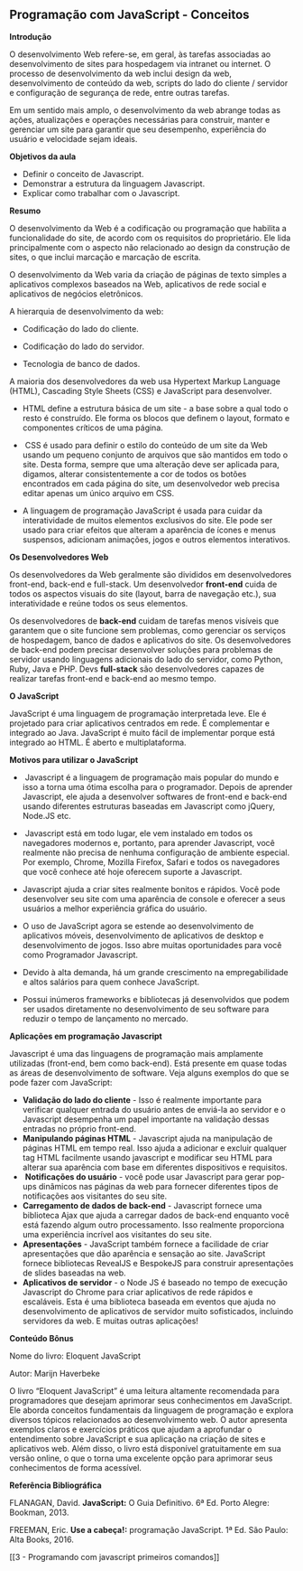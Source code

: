 
## Programação com JavaScript - Conceitos

**Introdução**  

O desenvolvimento Web refere-se, em geral, às tarefas associadas ao desenvolvimento de sites para hospedagem via intranet ou internet. O processo de desenvolvimento da web inclui design da web, desenvolvimento de conteúdo da web, scripts do lado do cliente / servidor e configuração de segurança de rede, entre outras tarefas.

Em um sentido mais amplo, o desenvolvimento da web abrange todas as ações, atualizações e operações necessárias para construir, manter e gerenciar um site para garantir que seu desempenho, experiência do usuário e velocidade sejam ideais.

  

**Objetivos da aula**

- Definir o conceito de Javascript.
- Demonstrar a estrutura da linguagem Javascript.
- Explicar como trabalhar com o Javascript.

  

**Resumo**

O desenvolvimento da Web é a codificação ou programação que habilita a funcionalidade do site, de acordo com os requisitos do proprietário. Ele lida principalmente com o aspecto não relacionado ao design da construção de sites, o que inclui marcação e marcação de escrita.

O desenvolvimento da Web varia da criação de páginas de texto simples a aplicativos complexos baseados na Web, aplicativos de rede social e aplicativos de negócios eletrônicos.

A hierarquia de desenvolvimento da web:

- Codificação do lado do cliente.
- Codificação do lado do servidor.  
    
- Tecnologia de banco de dados.

A maioria dos desenvolvedores da web usa Hypertext Markup Language (HTML), Cascading Style Sheets (CSS) e JavaScript para desenvolver.

- HTML define a estrutura básica de um site - a base sobre a qual todo o resto é construído. Ele forma os blocos que definem o layout, formato e componentes críticos de uma página.
-  CSS é usado para definir o estilo do conteúdo de um site da Web usando um pequeno conjunto de arquivos que são mantidos em todo o site. Desta forma, sempre que uma alteração deve ser aplicada para, digamos, alterar consistentemente a cor de todos os botões encontrados em cada página do site, um desenvolvedor web precisa editar apenas um único arquivo em CSS.

- A linguagem de programação JavaScript é usada para cuidar da interatividade de muitos elementos exclusivos do site. Ele pode ser usado para criar efeitos que alteram a aparência de ícones e menus suspensos, adicionam animações, jogos e outros elementos interativos.

**Os Desenvolvedores Web**

Os desenvolvedores da Web geralmente são divididos em desenvolvedores front-end, back-end e full-stack. Um desenvolvedor **front-end** cuida de todos os aspectos visuais do site (layout, barra de navegação etc.), sua interatividade e reúne todos os seus elementos.

Os desenvolvedores de **back-end** cuidam de tarefas menos visíveis que garantem que o site funcione sem problemas, como gerenciar os serviços de hospedagem, banco de dados e aplicativos do site. Os desenvolvedores de back-end podem precisar desenvolver soluções para problemas de servidor usando linguagens adicionais do lado do servidor, como Python, Ruby, Java e PHP. Devs **full-stack** são desenvolvedores capazes de realizar tarefas front-end e back-end ao mesmo tempo.

**O JavaScript**

JavaScript é uma linguagem de programação interpretada leve. Ele é projetado para criar aplicativos centrados em rede. É complementar e integrado ao Java. JavaScript é muito fácil de implementar porque está integrado ao HTML. É aberto e multiplataforma.

**Motivos para utilizar o JavaScript**

-  Javascript é a linguagem de programação mais popular do mundo e isso a torna uma ótima escolha para o programador. Depois de aprender Javascript, ele ajuda a desenvolver softwares de front-end e back-end usando diferentes estruturas baseadas em Javascript como jQuery, Node.JS etc.
-  Javascript está em todo lugar, ele vem instalado em todos os navegadores modernos e, portanto, para aprender Javascript, você realmente não precisa de nenhuma configuração de ambiente especial. Por exemplo, Chrome, Mozilla Firefox, Safari e todos os navegadores que você conhece até hoje oferecem suporte a Javascript.

- Javascript ajuda a criar sites realmente bonitos e rápidos. Você pode desenvolver seu site com uma aparência de console e oferecer a seus usuários a melhor experiência gráfica do usuário.
- O uso de JavaScript agora se estende ao desenvolvimento de aplicativos móveis, desenvolvimento de aplicativos de desktop e desenvolvimento de jogos. Isso abre muitas oportunidades para você como Programador Javascript.
- Devido à alta demanda, há um grande crescimento na empregabilidade e altos salários para quem conhece JavaScript.   
    
- Possui inúmeros frameworks e bibliotecas já desenvolvidos que podem ser usados diretamente no desenvolvimento de seu software para reduzir o tempo de lançamento no mercado.  
    

**Aplicações em programação Javascript**

Javascript é uma das linguagens de programação mais amplamente utilizadas (front-end, bem como back-end). Está presente em quase todas as áreas de desenvolvimento de software. Veja alguns exemplos do que se pode fazer com JavaScript:

- **Validação do lado do cliente** - Isso é realmente importante para verificar qualquer entrada do usuário antes de enviá-la ao servidor e o Javascript desempenha um papel importante na validação dessas entradas no próprio front-end.
- **Manipulando páginas HTML** - Javascript ajuda na manipulação de páginas HTML em tempo real. Isso ajuda a adicionar e excluir qualquer tag HTML facilmente usando javascript e modificar seu HTML para alterar sua aparência com base em diferentes dispositivos e requisitos.
-  **Notificações do usuário** - você pode usar Javascript para gerar pop-ups dinâmicos nas páginas da web para fornecer diferentes tipos de notificações aos visitantes do seu site.
- **Carregamento de dados de back-end** - Javascript fornece uma biblioteca Ajax que ajuda a carregar dados de back-end enquanto você está fazendo algum outro processamento. Isso realmente proporciona uma experiência incrível aos visitantes do seu site.
- **Apresentações** - JavaScript também fornece a facilidade de criar apresentações que dão aparência e sensação ao site. JavaScript fornece bibliotecas RevealJS e BespokeJS para construir apresentações de slides baseadas na web.
- **Aplicativos de servidor** - o Node JS é baseado no tempo de execução Javascript do Chrome para criar aplicativos de rede rápidos e escaláveis. Esta é uma biblioteca baseada em eventos que ajuda no desenvolvimento de aplicativos de servidor muito sofisticados, incluindo servidores da web. E muitas outras aplicações!

  

**Conteúdo Bônus**  

Nome do livro: Eloquent JavaScript

Autor: Marijn Haverbeke

O livro “Eloquent JavaScript” é uma leitura altamente recomendada para programadores que desejam aprimorar seus conhecimentos em JavaScript. Ele aborda conceitos fundamentais da linguagem de programação e explora diversos tópicos relacionados ao desenvolvimento web. O autor apresenta exemplos claros e exercícios práticos que ajudam a aprofundar o entendimento sobre JavaScript e sua aplicação na criação de sites e aplicativos web. Além disso, o livro está disponível gratuitamente em sua versão online, o que o torna uma excelente opção para aprimorar seus conhecimentos de forma acessível.

  

**Referência Bibliográfica**

FLANAGAN, David. **JavaScript:** O Guia Definitivo. 6ª Ed. Porto Alegre: Bookman, 2013.

FREEMAN, Eric. **Use a cabeça!:** programação JavaScript. 1ª Ed. São Paulo: Alta Books, 2016.

[[3 - Programando com javascript primeiros comandos]]